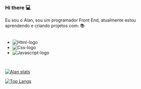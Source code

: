 ### Hi there :computer:

Eu sou o Alan, sou um programador Front End, atualmente estou aprendendo e criando projetos com: :books:
<br>
<br>
 - <img src="https://img.shields.io/badge/HTML5-E34F26?style=for-the-badge&logo=html5&logoColor=white" alt="Html-logo">

- <img src="https://img.shields.io/badge/CSS3-1572B6?style=for-the-badge&logo=css3&logoColor=white" alt="Css-logo">

 - <img src="https://img.shields.io/badge/JavaScript-F7DF1E?style=for-the-badge&logo=javascript&logoColor=black" alt="Javascript-logo">
 <br>

[![Alan stats](https://github-readme-stats.vercel.app/api?username=landev-oficial)](https://github.com/anuraghazra/github-readme-stats)

[![Top Langs](https://github-readme-stats.vercel.app/api/top-langs/?username=landev-oficial)](https://github.com/anuraghazra/github-readme-stats)
